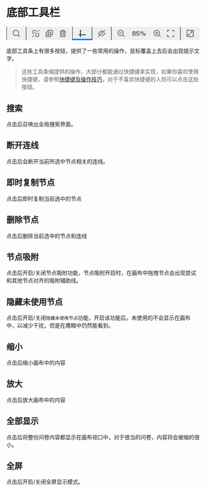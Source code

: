 # 底部工具栏

<img src='./images/footbar.png'>

底部工具条上有很多按钮，提供了一些常用的操作，鼠标覆盖上去后会出现提示文字。


> 这些工具条缩提供的操作，大部分都能通过快捷键来实现，如果你喜欢使用快捷键，请参照[快捷键及操作技巧](../shortcut/concept.md)，对于不喜欢快捷键的人则可以点击这些按钮。

## 搜索
点击后召唤出全局搜索界面。

## 断开连线
点击后会断开当前所选中节点相关的连线。

## 即时复制节点
点击后即时复制当前选中的节点

## 删除节点
点击后删除当前选中的节点和连线

## 节点吸附
点击后开启/关闭节点吸附功能，节点吸附开启时，在画布中拖拽节点会出现尝试和其他节点对齐的吸附辅助线。

## 隐藏未使用节点
点击后开启/关闭`隐藏未使用节点`功能，开启该功能后，未使用的不会显示在画布中，以减少干扰，但是在鹰眼中仍然能看到。

## 缩小
点击后缩小画布中的内容

## 放大
点击后放大画布中的内容

## 全部显示
点击后将整份问卷内容都显示在画布视口中，对于很当的问卷，内容将会被缩的很小。

## 全屏
点击后开启/关闭全屏显示模式。

